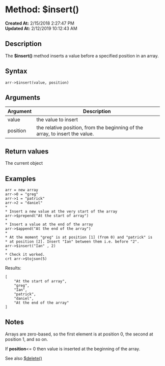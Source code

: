 # Method: $insert()

**Created At:** 2/15/2018 2:27:47 PM  
**Updated At:** 2/12/2019 10:12:43 AM  


## Description

The **$insert()** method inserts a value before a specified position in an array.



## Syntax

```
arr->$insert(value, position) 
```



## Arguments




| Argument<br> | Description<br> |
| --- | --- |
| value<br> | the value to insert<br> |
| position | the relative position, from the beginning of the array, to insert the value. |




## Return values

The current object



## Examples

```
arr = new array
arr->0 = "greg"
arr->1 = "patrick"
arr->2 = "daniel"
*
* Insert a new value at the very start of the array
arr->$prepend("At the start of array")
*
* Insert a value at the end of the array
arr->$append("At the end of the array")
*
* At the moment "greg" is at position [1] (from 0) and "patrick" is
* at position [2]. Insert "Ian" between them i.e. before "2".
arr->$insert("Ian" , 2)
*
* Check it worked.
crt arr->$tojson(5)
```

Results:

```
[
    "At the start of array",
    "greg",
    "Ian",
    "patrick",
    "daniel",
    "At the end of the array"
]
```



## Notes

Arrays are zero-based, so the first element is at position 0, the second at position 1, and so on.

If **position**&lt;= 0 then value is inserted at the beginning of the array.





See also [$delete()](method-delete)
